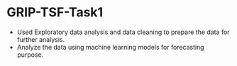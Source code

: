 # GRIP-TSF-Task1

- Used Exploratory data analysis and data cleaning to prepare the data for further analysis.
- Analyze the data using machine learning models for forecasting purpose.
